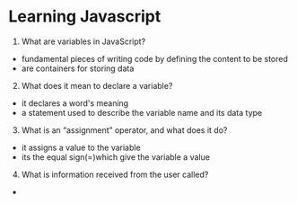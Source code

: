 # Learning Javascript

1. What are variables in JavaScript?
- fundamental pieces of writing code by defining the content to be stored
- are containers for storing data
2. What does it mean to declare a variable?
-  it declares a word's meaning
-  a statement used to describe the variable name and its data type
3. What is an “assignment” operator, and what does it do?
- it assigns a value to the variable
- its the equal sign(=)which give the variable a value
4. What is information received from the user called?
- 
